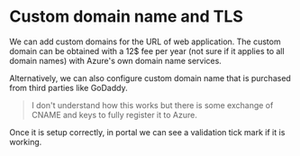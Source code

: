# Custom domain name and TLS

We can add custom domains for the URL of web application. The custom domain can be obtained with a 12$ fee per year (not sure if it applies to all domain names) with Azure's own domain name services.

Alternatively, we can also configure custom domain name that is purchased from third parties like GoDaddy.

> I don't understand how this works but there is some exchange of CNAME and keys to fully register it to Azure.

Once it is setup correctly, in portal we can see a validation tick mark if it is working.
